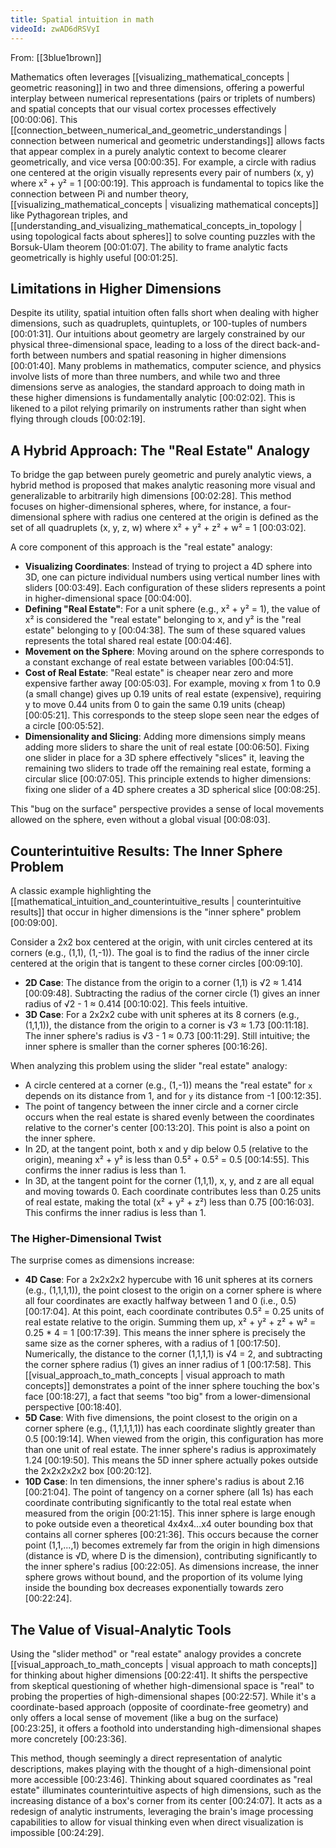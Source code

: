 ```yaml
---
title: Spatial intuition in math
videoId: zwAD6dRSVyI
---
```


From: [[3blue1brown]] <br/> 

Mathematics often leverages [[visualizing_mathematical_concepts | geometric reasoning]] in two and three dimensions, offering a powerful interplay between numerical representations (pairs or triplets of numbers) and spatial concepts that our visual cortex processes effectively <a class="yt-timestamp" data-t="00:00:06">[00:00:06]</a>. This [[connection_between_numerical_and_geometric_understandings | connection between numerical and geometric understandings]] allows facts that appear complex in a purely analytic context to become clearer geometrically, and vice versa <a class="yt-timestamp" data-t="00:00:35">[00:00:35]</a>. For example, a circle with radius one centered at the origin visually represents every pair of numbers (x, y) where x² + y² = 1 <a class="yt-timestamp" data-t="00:00:19">[00:00:19]</a>. This approach is fundamental to topics like the connection between Pi and number theory, [[visualizing_mathematical_concepts | visualizing mathematical concepts]] like Pythagorean triples, and [[understanding_and_visualizing_mathematical_concepts_in_topology | using topological facts about spheres]] to solve counting puzzles with the Borsuk-Ulam theorem <a class="yt-timestamp" data-t="00:01:07">[00:01:07]</a>. The ability to frame analytic facts geometrically is highly useful <a class="yt-timestamp" data-t="00:01:25">[00:01:25]</a>.

## Limitations in Higher Dimensions

Despite its utility, spatial intuition often falls short when dealing with higher dimensions, such as quadruplets, quintuplets, or 100-tuples of numbers <a class="yt-timestamp" data-t="00:01:31">[00:01:31]</a>. Our intuitions about geometry are largely constrained by our physical three-dimensional space, leading to a loss of the direct back-and-forth between numbers and spatial reasoning in higher dimensions <a class="yt-timestamp" data-t="00:01:40">[00:01:40]</a>. Many problems in mathematics, computer science, and physics involve lists of more than three numbers, and while two and three dimensions serve as analogies, the standard approach to doing math in these higher dimensions is fundamentally analytic <a class="yt-timestamp" data-t="00:02:02">[00:02:02]</a>. This is likened to a pilot relying primarily on instruments rather than sight when flying through clouds <a class="yt-timestamp" data-t="00:02:19">[00:02:19]</a>.

## A Hybrid Approach: The "Real Estate" Analogy

To bridge the gap between purely geometric and purely analytic views, a hybrid method is proposed that makes analytic reasoning more visual and generalizable to arbitrarily high dimensions <a class="yt-timestamp" data-t="00:02:28">[00:02:28]</a>. This method focuses on higher-dimensional spheres, where, for instance, a four-dimensional sphere with radius one centered at the origin is defined as the set of all quadruplets (x, y, z, w) where x² + y² + z² + w² = 1 <a class="yt-timestamp" data-t="00:03:02">[00:03:02]</a>.

A core component of this approach is the "real estate" analogy:
*   **Visualizing Coordinates**: Instead of trying to project a 4D sphere into 3D, one can picture individual numbers using vertical number lines with sliders <a class="yt-timestamp" data-t="00:03:49">[00:03:49]</a>. Each configuration of these sliders represents a point in higher-dimensional space <a class="yt-timestamp" data-t="00:04:00">[00:04:00]</a>.
*   **Defining "Real Estate"**: For a unit sphere (e.g., x² + y² = 1), the value of x² is considered the "real estate" belonging to x, and y² is the "real estate" belonging to y <a class="yt-timestamp" data-t="00:04:38">[00:04:38]</a>. The sum of these squared values represents the total shared real estate <a class="yt-timestamp" data-t="00:04:46">[00:04:46]</a>.
*   **Movement on the Sphere**: Moving around on the sphere corresponds to a constant exchange of real estate between variables <a class="yt-timestamp" data-t="00:04:51">[00:04:51]</a>.
*   **Cost of Real Estate**: "Real estate" is cheaper near zero and more expensive farther away <a class="yt-timestamp" data-t="00:05:03">[00:05:03]</a>. For example, moving x from 1 to 0.9 (a small change) gives up 0.19 units of real estate (expensive), requiring y to move 0.44 units from 0 to gain the same 0.19 units (cheap) <a class="yt-timestamp" data-t="00:05:21">[00:05:21]</a>. This corresponds to the steep slope seen near the edges of a circle <a class="yt-timestamp" data-t="00:05:52">[00:05:52]</a>.
*   **Dimensionality and Slicing**: Adding more dimensions simply means adding more sliders to share the unit of real estate <a class="yt-timestamp" data-t="00:06:50">[00:06:50]</a>. Fixing one slider in place for a 3D sphere effectively "slices" it, leaving the remaining two sliders to trade off the remaining real estate, forming a circular slice <a class="yt-timestamp" data-t="00:07:05">[00:07:05]</a>. This principle extends to higher dimensions: fixing one slider of a 4D sphere creates a 3D spherical slice <a class="yt-timestamp" data-t="00:08:25">[00:08:25]</a>.

This "bug on the surface" perspective provides a sense of local movements allowed on the sphere, even without a global visual <a class="yt-timestamp" data-t="00:08:03">[00:08:03]</a>.

## Counterintuitive Results: The Inner Sphere Problem

A classic example highlighting the [[mathematical_intuition_and_counterintuitive_results | counterintuitive results]] that occur in higher dimensions is the "inner sphere" problem <a class="yt-timestamp" data-t="00:09:00">[00:09:00]</a>.

Consider a 2x2 box centered at the origin, with unit circles centered at its corners (e.g., (1,1), (1,-1)). The goal is to find the radius of the inner circle centered at the origin that is tangent to these corner circles <a class="yt-timestamp" data-t="00:09:10">[00:09:10]</a>.
*   **2D Case**: The distance from the origin to a corner (1,1) is √2 ≈ 1.414 <a class="yt-timestamp" data-t="00:09:48">[00:09:48]</a>. Subtracting the radius of the corner circle (1) gives an inner radius of √2 - 1 ≈ 0.414 <a class="yt-timestamp" data-t="00:10:02">[00:10:02]</a>. This feels intuitive.
*   **3D Case**: For a 2x2x2 cube with unit spheres at its 8 corners (e.g., (1,1,1)), the distance from the origin to a corner is √3 ≈ 1.73 <a class="yt-timestamp" data-t="00:11:18">[00:11:18]</a>. The inner sphere's radius is √3 - 1 ≈ 0.73 <a class="yt-timestamp" data-t="00:11:29">[00:11:29]</a>. Still intuitive; the inner sphere is smaller than the corner spheres <a class="yt-timestamp" data-t="00:16:26">[00:16:26]</a>.

When analyzing this problem using the slider "real estate" analogy:
*   A circle centered at a corner (e.g., (1,-1)) means the "real estate" for `x` depends on its distance from 1, and for `y` its distance from -1 <a class="yt-timestamp" data-t="00:12:35">[00:12:35]</a>.
*   The point of tangency between the inner circle and a corner circle occurs when the real estate is shared evenly between the coordinates relative to the corner's center <a class="yt-timestamp" data-t="00:13:20">[00:13:20]</a>. This point is also a point on the inner sphere.
*   In 2D, at the tangent point, both x and y dip below 0.5 (relative to the origin), meaning x² + y² is less than 0.5² + 0.5² = 0.5 <a class="yt-timestamp" data-t="00:14:55">[00:14:55]</a>. This confirms the inner radius is less than 1.
*   In 3D, at the tangent point for the corner (1,1,1), x, y, and z are all equal and moving towards 0. Each coordinate contributes less than 0.25 units of real estate, making the total (x² + y² + z²) less than 0.75 <a class="yt-timestamp" data-t="00:16:03">[00:16:03]</a>. This confirms the inner radius is less than 1.

### The Higher-Dimensional Twist

The surprise comes as dimensions increase:
*   **4D Case**: For a 2x2x2x2 hypercube with 16 unit spheres at its corners (e.g., (1,1,1,1)), the point closest to the origin on a corner sphere is where all four coordinates are exactly halfway between 1 and 0 (i.e., 0.5) <a class="yt-timestamp" data-t="00:17:04">[00:17:04]</a>. At this point, each coordinate contributes 0.5² = 0.25 units of real estate relative to the origin. Summing them up, x² + y² + z² + w² = 0.25 * 4 = 1 <a class="yt-timestamp" data-t="00:17:39">[00:17:39]</a>. This means the inner sphere is precisely the same size as the corner spheres, with a radius of 1 <a class="yt-timestamp" data-t="00:17:50">[00:17:50]</a>. Numerically, the distance to the corner (1,1,1,1) is √4 = 2, and subtracting the corner sphere radius (1) gives an inner radius of 1 <a class="yt-timestamp" data-t="00:17:58">[00:17:58]</a>. This [[visual_approach_to_math_concepts | visual approach to math concepts]] demonstrates a point of the inner sphere touching the box's face <a class="yt-timestamp" data-t="00:18:27">[00:18:27]</a>, a fact that seems "too big" from a lower-dimensional perspective <a class="yt-timestamp" data-t="00:18:40">[00:18:40]</a>.
*   **5D Case**: With five dimensions, the point closest to the origin on a corner sphere (e.g., (1,1,1,1,1)) has each coordinate slightly greater than 0.5 <a class="yt-timestamp" data-t="00:19:14">[00:19:14]</a>. When viewed from the origin, this configuration has more than one unit of real estate. The inner sphere's radius is approximately 1.24 <a class="yt-timestamp" data-t="00:19:50">[00:19:50]</a>. This means the 5D inner sphere actually pokes outside the 2x2x2x2x2 box <a class="yt-timestamp" data-t="00:20:12">[00:20:12]</a>.
*   **10D Case**: In ten dimensions, the inner sphere's radius is about 2.16 <a class="yt-timestamp" data-t="00:21:04">[00:21:04]</a>. The point of tangency on a corner sphere (all 1s) has each coordinate contributing significantly to the total real estate when measured from the origin <a class="yt-timestamp" data-t="00:21:15">[00:21:15]</a>. This inner sphere is large enough to poke outside even a theoretical 4x4x4...x4 outer bounding box that contains all corner spheres <a class="yt-timestamp" data-t="00:21:36">[00:21:36]</a>. This occurs because the corner point (1,1,...,1) becomes extremely far from the origin in high dimensions (distance is √D, where D is the dimension), contributing significantly to the inner sphere's radius <a class="yt-timestamp" data-t="00:22:05">[00:22:05]</a>. As dimensions increase, the inner sphere grows without bound, and the proportion of its volume lying inside the bounding box decreases exponentially towards zero <a class="yt-timestamp" data-t="00:22:24">[00:22:24]</a>.

## The Value of Visual-Analytic Tools

Using the "slider method" or "real estate" analogy provides a concrete [[visual_approach_to_math_concepts | visual approach to math concepts]] for thinking about higher dimensions <a class="yt-timestamp" data-t="00:22:41">[00:22:41]</a>. It shifts the perspective from skeptical questioning of whether high-dimensional space is "real" to probing the properties of high-dimensional shapes <a class="yt-timestamp" data-t="00:22:57">[00:22:57]</a>. While it's a coordinate-based approach (opposite of coordinate-free geometry) and only offers a local sense of movement (like a bug on the surface) <a class="yt-timestamp" data-t="00:23:25">[00:23:25]</a>, it offers a foothold into understanding high-dimensional shapes more concretely <a class="yt-timestamp" data-t="00:23:36">[00:23:36]</a>.

This method, though seemingly a direct representation of analytic descriptions, makes playing with the thought of a high-dimensional point more accessible <a class="yt-timestamp" data-t="00:23:46">[00:23:46]</a>. Thinking about squared coordinates as "real estate" illuminates counterintuitive aspects of high dimensions, such as the increasing distance of a box's corner from its center <a class="yt-timestamp" data-t="00:24:07">[00:24:07]</a>. It acts as a redesign of analytic instruments, leveraging the brain's image processing capabilities to allow for visual thinking even when direct visualization is impossible <a class="yt-timestamp" data-t="00:24:29">[00:24:29]</a>.